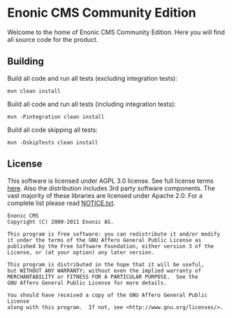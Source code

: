 
# Enonic CMS Community Edition

Welcome to the home of Enonic CMS Community Edition. Here you will find all source code for the product.

## Building

Build all code and run all tests (excluding integration tests):

    mvn clean install

Build all code and run all tests (including integration tests):

    mvn -Pintegration clean install

Build all code skipping all tests:

    mvn -DskipTests clean install

## License

This software is licensed under AGPL 3.0 license. See full license terms [here](http://www.enonic.com/license). Also the distribution includes
3rd party software components. The vast majority of these libraries are licensed under Apache 2.0. For a complete list please 
read [NOTICE.txt](https://github.com/enonic/cms-ce/raw/master/NOTICE.txt).

	Enonic CMS
	Copyright (C) 2000-2011 Enonic AS.

	This program is free software: you can redistribute it and/or modify
	it under the terms of the GNU Affero General Public License as
	published by the Free Software Foundation, either version 3 of the
	License, or (at your option) any later version.

	This program is distributed in the hope that it will be useful,
	but WITHOUT ANY WARRANTY; without even the implied warranty of
	MERCHANTABILITY or FITNESS FOR A PARTICULAR PURPOSE.  See the
	GNU Affero General Public License for more details.

	You should have received a copy of the GNU Affero General Public License
	along with this program.  If not, see <http://www.gnu.org/licenses/>.
